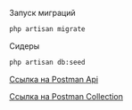 Запуск миграций
```sh
php artisan migrate
```
Сидеры 
```sh
php artisan db:seed
```
[Ссылка на Postman Api ](https://www.postman.com/mediana/workspace/best-partner/api/b8cb8360-2ebb-4b1b-9a4b-2769cf615c54)

[Ссылка на Postman Collection ](https://api.postman.com/collections/1281845-d7cde88c-caa2-4b4c-82c8-76d8e03039c3?access_key=PMAT-01GPE4PES9X23KZ941XPDA797P)

